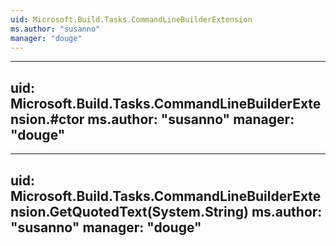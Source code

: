 ```yaml
---
uid: Microsoft.Build.Tasks.CommandLineBuilderExtension
ms.author: "susanno"
manager: "douge"
---
```


---
uid: Microsoft.Build.Tasks.CommandLineBuilderExtension.#ctor
ms.author: "susanno"
manager: "douge"
---

---
uid: Microsoft.Build.Tasks.CommandLineBuilderExtension.GetQuotedText(System.String)
ms.author: "susanno"
manager: "douge"
---
